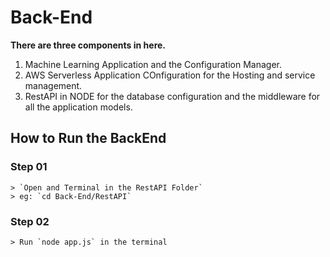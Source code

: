 # Back-End

**There are three components in here.**

1. Machine Learning Application and the Configuration Manager.
2. AWS Serverless Application COnfiguration for the Hosting and service management.
3. RestAPI in NODE for the database configuration and the middleware for all the application models.

## How to Run the BackEnd

### Step 01

    > `Open and Terminal in the RestAPI Folder`
    > eg: `cd Back-End/RestAPI`

### Step 02

    > Run `node app.js` in the terminal
